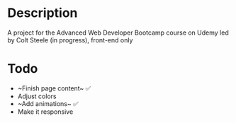 # Description
A project for the Advanced Web Developer Bootcamp course on Udemy led by Colt Steele (in progress), front-end only

# Todo
* ~Finish page content~ :white_check_mark:
* Adjust colors
* ~Add animations~ :white_check_mark:
* Make it responsive
